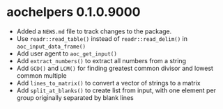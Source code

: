 # aochelpers 0.1.0.9000

* Added a `NEWS.md` file to track changes to the package.
* Use `readr::read_table()` instead of `readr::read_delim()` in `aoc_input_data_frame()`
* Add user agent to `aoc_get_input()`
* Add `extract_numbers()` to extract all numbers from a string
* Add `GCD()` and `LCM()` for finding greatest common divisor and lowest common multiple
* Add `lines_to_matrix()` to convert a vector of strings to a matrix
* Add `split_at_blanks()` to create list from input, with one element per group originally separated by blank lines
